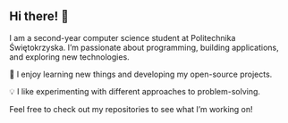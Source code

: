## Hi there! 👋
I am a second-year computer science student at Politechnika Świętokrzyska. I’m passionate about programming, building applications, and exploring new technologies.

🚀 I enjoy learning new things and developing my open-source projects.

💡 I like experimenting with different approaches to problem-solving.

Feel free to check out my repositories to see what I’m working on!
